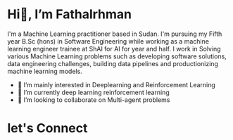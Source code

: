 # Hi👋, I’m Fathalrhman
I'm a Machine Learning practitioner based in Sudan. I'm pursuing my Fifth year B.Sc (hons) in Software Engineering while working as a machine learning engineer trainee at ShAI for AI for year and half. I work in Solving various Machine Learning problems such as developing software solutions, data engineering challenges, building
data pipelines and productionizing machine learning models.

- 👀 I’m mainly interested in Deeplearning and Reinforcement Learning 
- 🌱 I’m currently deep learning reinforcement learning 
- 💞️ I’m looking to collaborate on Multi-agent problems 

# let's Connect 

<!---
Fathalrhman267/Fathalrhman267 is a ✨ special ✨ repository because its `README.md` (this file) appears on your GitHub profile.
You can click the Preview link to take a look at your changes.
--->
